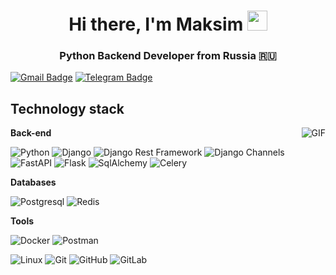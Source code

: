 <h1 align="center">Hi there, I'm Maksim 
<img src="https://github.com/blackcater/blackcater/raw/main/images/Hi.gif" height="32"/></h1>
<h3 align="center">Python Backend Developer from Russia 🇷🇺</h3>

[![Gmail Badge](https://img.shields.io/badge/-intomixins@gmail.com-c14438?style=flat&logo=Gmail&logoColor=white&link=mailto:intomixins.mv@gmail.com)](mailto:intomixins@gmail.com)
[![Telegram Badge](https://img.shields.io/badge/-intomixins-blue?style=social&logo=telegram&link=https://t.me/intomixins)](https://t.me/intomixins) <p align='left'>
 

## Technology stack


<img align="right" alt="GIF" src="https://github.com/intomixins/intomixins/assets/139046617/97b2be0e-6277-47d5-ac34-24876cd7065f" />

**Back-end**

![Python](https://img.shields.io/badge/-Python-black?style=flat-square&logo=Python)
![Django](https://img.shields.io/badge/-Django-0aad48?style=flat-square&logo=Django)
![Django Rest Framework](https://img.shields.io/badge/DRF-red?style=flat-square&logo=Django)
![Django Channels](https://img.shields.io/badge/-Django_Channels-46a2f1?style=flat-square&logo=Django)
![FastAPI](https://img.shields.io/badge/-FastAPI-%2300C7B7?style=flat-square&logo=FastAPI)
![Flask](https://img.shields.io/badge/-Flask-%232c3e50?style=flat-square&logo=Flask)
![SqlAlchemy](https://img.shields.io/badge/-SqlAlchemy-FCA121?style=flat-square&logo=SqlAlchemy)
![Celery](https://img.shields.io/badge/-Celery-%2300C7B7?style=flat-square&logo=Celery)

**Databases**

![Postgresql](https://img.shields.io/badge/-Postgresql-%232c3e50?style=flat-square&logo=Postgresql)
![Redis](https://img.shields.io/badge/-Redis-FCA121?style=flat-square&logo=Redis)

**Tools**

![Docker](https://img.shields.io/badge/-Docker-46a2f1?style=flat-square&logo=docker&logoColor=white)
![Postman](https://img.shields.io/badge/Postman-FCA121?style=flat-square&logo=postman)

![Linux](https://img.shields.io/badge/Linux-black?style=flat-square&logo=linux)
![Git](https://img.shields.io/badge/-Git-black?style=flat-square&logo=git)
![GitHub](https://img.shields.io/badge/-GitHub-181717?style=flat-square&logo=github)
![GitLab](https://img.shields.io/badge/-GitLab-FCA121?style=flat-square&logo=gitlab)



